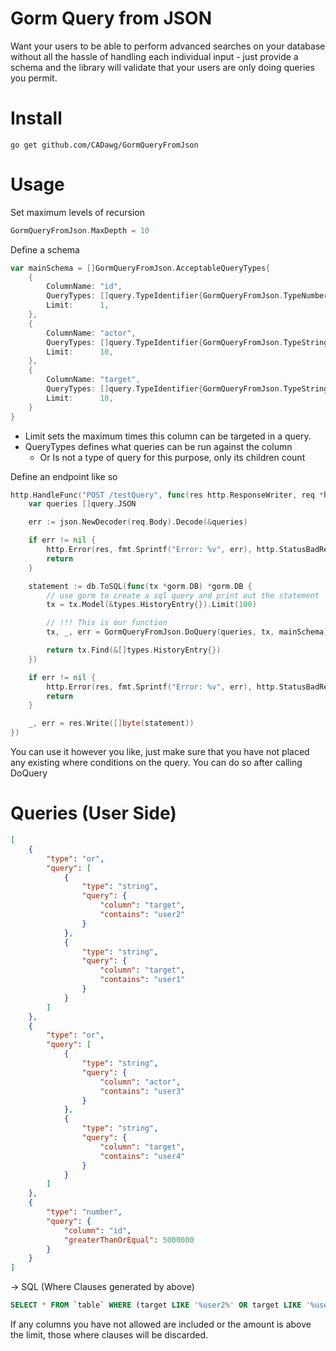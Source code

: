 # Gorm Query from JSON

Want your users to be able to perform advanced searches on your database without all the hassle of handling each individual input - just provide a schema and the library will validate that your users are only doing queries you permit.

# Install

`go get github.com/CADawg/GormQueryFromJson`

# Usage

Set maximum levels of recursion

```go
GormQueryFromJson.MaxDepth = 10
```

Define a schema
```go
var mainSchema = []GormQueryFromJson.AcceptableQueryTypes{
	{
		ColumnName: "id",
		QueryTypes: []query.TypeIdentifier{GormQueryFromJson.TypeNumber},
		Limit:      1,
	},
	{
		ColumnName: "actor",
		QueryTypes: []query.TypeIdentifier{GormQueryFromJson.TypeString, GormQueryFromJson.TypeStrictString},
		Limit:      10,
	},
	{
		ColumnName: "target",
		QueryTypes: []query.TypeIdentifier{GormQueryFromJson.TypeString, GormQueryFromJson.TypeStrictString},
		Limit:      10,
	}
}
```

- Limit sets the maximum times this column can be targeted in a query.
- QueryTypes defines what queries can be run against the column
    - Or Is not a type of query for this purpose, only its children count

Define an endpoint like so

```go
http.HandleFunc("POST /testQuery", func(res http.ResponseWriter, req *http.Request) {
    var queries []query.JSON

    err := json.NewDecoder(req.Body).Decode(&queries)

    if err != nil {
        http.Error(res, fmt.Sprintf("Error: %v", err), http.StatusBadRequest)
        return
    }

    statement := db.ToSQL(func(tx *gorm.DB) *gorm.DB {
        // use gorm to create a sql query and print out the statement
        tx = tx.Model(&types.HistoryEntry{}).Limit(100)

        // !!! This is our function
        tx, _, err = GormQueryFromJson.DoQuery(queries, tx, mainSchema)

        return tx.Find(&[]types.HistoryEntry{})
    })

    if err != nil {
        http.Error(res, fmt.Sprintf("Error: %v", err), http.StatusBadRequest)
        return
    }

    _, err = res.Write([]byte(statement))
})
```

You can use it however you like, just make sure that you have not placed any existing where conditions on the query. You can do so after calling DoQuery

# Queries (User Side)

```json
[
    {
        "type": "or",
        "query": [
            {
                "type": "string",
                "query": {
                    "column": "target",
                    "contains": "user2"
                }
            },
            {
                "type": "string",
                "query": {
                    "column": "target",
                    "contains": "user1"
                }
            }
        ]
    },
    {
        "type": "or",
        "query": [
            {
                "type": "string",
                "query": {
                    "column": "actor",
                    "contains": "user3"
                }
            },
            {
                "type": "string",
                "query": {
                    "column": "target",
                    "contains": "user4"
                }
            }
        ]
    },
    {
        "type": "number",
        "query": {
            "column": "id",
            "greaterThanOrEqual": 5000000
        }
    }
]
```

-> SQL (Where Clauses generated by above)

```sql
SELECT * FROM `table` WHERE (target LIKE '%user2%' OR target LIKE '%user1%') AND (actor LIKE '%user3%' OR target LIKE '%user4%') AND id >= 5000000
```

If any columns you have not allowed are included or the amount is above the limit, those where clauses will be discarded.